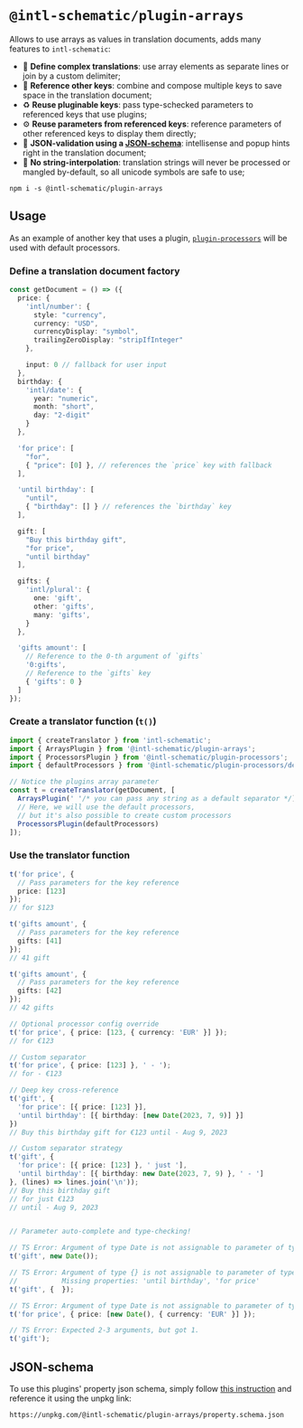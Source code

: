 # `@intl-schematic/plugin-arrays`<!-- omit from toc -->

Allows to use arrays as values in translation documents, adds many features to `intl-schematic`:
- 💬 **Define complex translations**: use array elements as separate lines or join by a custom delimiter;
- 📑 **Reference other keys**: combine and compose multiple keys to save space in the translation document;
- ♻ **Reuse pluginable keys**: pass type-schecked parameters to referenced keys that use plugins;
- ⚙ **Reuse parameters from referenced keys**: reference parameters of other referenced keys to display them directly;
- 📃 **JSON-validation using a [JSON-schema](/packages/core/README.md#using-with-json-schema)**: intellisense and popup hints right in the translation document;
- 🚫 **No string-interpolation**: translation strings will never be processed or mangled by-default, so all unicode symbols are safe to use;

`npm i -s @intl-schematic/plugin-arrays`

## Usage

As an example of another key that uses a plugin, [`plugin-processors`](/packages/plugins/processors/) will be used with default processors.

### Define a translation document factory

```ts
const getDocument = () => ({
  price: {
    'intl/number': {
      style: "currency",
      currency: "USD",
      currencyDisplay: "symbol",
      trailingZeroDisplay: "stripIfInteger"
    },

    input: 0 // fallback for user input
  },
  birthday: {
    'intl/date': {
      year: "numeric",
      month: "short",
      day: "2-digit"
    }
  },

  'for price': [
    "for",
    { "price": [0] }, // references the `price` key with fallback
  ],

  'until birthday': [
    "until",
    { "birthday": [] } // references the `birthday` key
  ],

  gift: [
    "Buy this birthday gift",
    "for price",
    "until birthday"
  ],

  gifts: {
    'intl/plural': {
      one: 'gift',
      other: 'gifts',
      many: 'gifts',
    }
  },

  'gifts amount': [
    // Reference to the 0-th argument of `gifts`
    '0:gifts',
    // Reference to the `gifts` key
    { 'gifts': 0 }
  ]
});
```

### Create a translator function (`t()`)

```ts
import { createTranslator } from 'intl-schematic';
import { ArraysPlugin } from '@intl-schematic/plugin-arrays';
import { ProcessorsPlugin } from '@intl-schematic/plugin-processors';
import { defaultProcessors } from '@intl-schematic/plugin-processors/default';

// Notice the plugins array parameter
const t = createTranslator(getDocument, [
  ArraysPlugin(' '/* you can pass any string as a default separator */),
  // Here, we will use the default processors,
  // but it's also possible to create custom processors
  ProcessorsPlugin(defaultProcessors)
]);
```

### Use the translator function

```ts
t('for price', {
  // Pass parameters for the key reference
  price: [123]
});
// for $123

t('gifts amount', {
  // Pass parameters for the key reference
  gifts: [41]
});
// 41 gift

t('gifts amount', {
  // Pass parameters for the key reference
  gifts: [42]
});
// 42 gifts

// Optional processor config override
t('for price', { price: [123, { currency: 'EUR' }] });
// for €123

// Custom separator
t('for price', { price: [123] }, ' - ');
// for - €123

// Deep key cross-reference
t('gift', {
  'for price': [{ price: [123] }],
  'until birthday': [{ birthday: [new Date(2023, 7, 9)] }]
})
// Buy this birthday gift for €123 until - Aug 9, 2023

// Custom separator strategy
t('gift', {
  'for price': [{ price: [123] }, ' just '],
  'until birthday': [{ birthday: new Date(2023, 7, 9) }, ' - ']
}, (lines) => lines.join('\n'));
// Buy this birthday gift
// for just €123
// until - Aug 9, 2023


// Parameter auto-complete and type-checking!

// TS Error: Argument of type Date is not assignable to parameter of type {...}.
t('gift', new Date());

// TS Error: Argument of type {} is not assignable to parameter of type {...}.
//           Missing properties: 'until birthday', 'for price'
t('gift', {  });

// TS Error: Argument of type Date is not assignable to parameter of type number.
t('for price', { price: [new Date(), { currency: 'EUR' }] });

// TS Error: Expected 2-3 arguments, but got 1.
t('gift');
```

## JSON-schema

To use this plugins' property json schema, simply follow [this instruction](/packages/core/README.md#using-with-json-schema) and reference it using the unpkg link:
```
https://unpkg.com/@intl-schematic/plugin-arrays/property.schema.json
```
